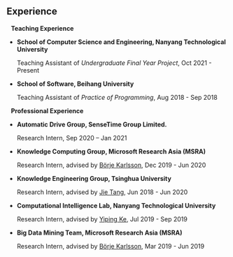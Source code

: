## Experience

<h4 id="experience" style="margin:0 10px 0;">Teaching Experience</h4>

- **School of Computer Science and Engineering, Nanyang Technological University** 

	Teaching Assistant of *Undergraduate Final Year Project*, Oct 2021 - Present
	
- **School of Software, Beihang University**

	Teaching Assistant of *Practice of Programming*, Aug 2018 - Sep 2018

<h4 style="margin:0 10px 0;">Professional Experience</h4>

- **Automatic Drive Group, SenseTime Group Limited.** 

	Research Intern, Sep 2020 – Jan 2021

- **Knowledge Computing Group, Microsoft Research Asia (MSRA)** 

	Research Intern, advised by [Börje Karlsson](https://tellarin.com/borje/), Dec 2019 - Jun 2020
	
- **Knowledge Engineering Group, Tsinghua University**

	Research Intern, advised by [Jie Tang](http://keg.cs.tsinghua.edu.cn/jietang/), Jun 2018 - Jun 2020
	
- **Computational Intelligence Lab, Nanyang Technological University**

	Research Intern, advised by [Yiping Ke](https://keyiping.wixsite.com/index), Jul 2019 - Sep 2019
	
- **Big Data Mining Team, Microsoft Research Asia (MSRA)**

	Research Intern, advised by [Börje Karlsson](https://tellarin.com/borje/), Mar 2019 - Jun 2019
